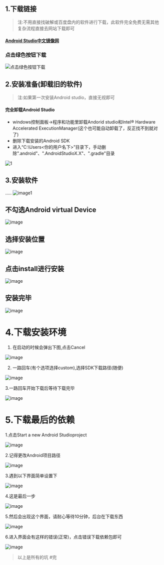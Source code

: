 ## 1.下载链接
> 注:不用直接找破解或百度盘内的软件进行下载，此软件完全免费无需其他复杂流程直接去网站下载即可

#### [Android Studio中文镜像网](http://www.android-studio.org/)
### 点击绿色按钮下载
![点击绿色按钮下载](https://images2017.cnblogs.com/blog/890216/201711/890216-20171111231536841-252934706.png)
## 2.安装准备(卸载旧的软件)
> 注:如果第一次安装Android studio，直接无视即可
#### 完全卸载Android Studio
- windows控制面板->程序和功能里卸载Andorid studio和Intel® Hardware Accelerated ExecutionManager(这个也可能自动卸载了，反正找不到就对了)
- 删除下载安装的Android SDK
- 进入“C:\Users\<你的用户名下>”目录下，手动删除".android"、".AndroidStudioX.X"、".gradle"目录

![1](https://img-blog.csdn.net/20181003045514959?watermark/2/text/aHR0cHM6Ly9ibG9nLmNzZG4ubmV0L1NhY3JlZG5lc3M=/font/5a6L5L2T/fontsize/400/fill/I0JBQkFCMA==/dissolve/70)

## 3.安装软件
.....
![image1](https://images2017.cnblogs.com/blog/890216/201711/890216-20171111231625950-2062278670.png)
## 不勾选Android virtual Device
![image](https://images2017.cnblogs.com/blog/890216/201711/890216-20171111231657903-64000800.png)
## 选择安装位置
![image](https://images2017.cnblogs.com/blog/890216/201711/890216-20171111231711919-54401756.png)
## 点击install进行安装
![image](https://images2017.cnblogs.com/blog/890216/201711/890216-20171111231759856-1267892948.png)
## 安装完毕
![image](https://images2017.cnblogs.com/blog/890216/201711/890216-20171111231820528-1221556260.png)

# 4.下载安装环境
1. 在启动的时候会弹出下图,点击Cancel

![image](https://images2017.cnblogs.com/blog/890216/201711/890216-20171111232147950-1605880221.png)

2. 一路回车(有个选项选择custom),选择SDK下载路径(随便)

![image](https://images2017.cnblogs.com/blog/890216/201711/890216-20171111232243825-458379470.png)

3.一路回车开始下载后等待下载完毕

![image](https://images2017.cnblogs.com/blog/890216/201711/890216-20171111232401872-687804195.png)

# 5.下载最后的依赖
1.点击Start a new Android Studioproject

![image](https://images2017.cnblogs.com/blog/890216/201711/890216-20171111232447575-43461062.png)

2.记得更改Android项目路径

![image](https://images2017.cnblogs.com/blog/890216/201711/890216-20171111232509653-367356961.png)

3.遇到以下界面简单设置下

![image](https://images2017.cnblogs.com/blog/890216/201711/890216-20171111232539122-1426892596.png)

4.这是最后一步

![image](https://images2017.cnblogs.com/blog/890216/201711/890216-20171111232546981-1498506635.png)

5.然后会出现这个界面，请耐心等待10分钟，后台在下载东西

![image](https://images2017.cnblogs.com/blog/890216/201711/890216-20171111232602622-2106064754.png)

6.进入界面会有这样的错误(正常)，点击错误下载依赖包即可

![image](https://images2017.cnblogs.com/blog/890216/201711/890216-20171111232713294-1387011987.png)


> 以上是所有的坑
#完
